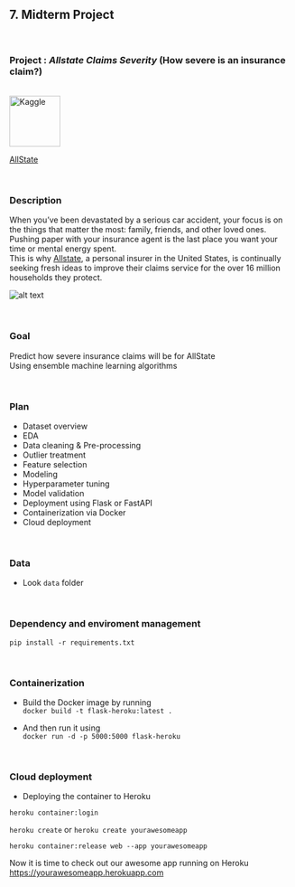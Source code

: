 ## **7. Midterm Project**

<br>

### **Project** : **_Allstate Claims Severity_**  (How severe is an insurance claim?)
<br>

<span>
  <img src="https://www.kaggle.com/static/images/site-logo.png" width="90" title="Kaggle">  
</span>

[AllState](https://www.kaggle.com/c/allstate-claims-severity)

<br>

### **Description**

When you’ve been devastated by a serious car accident, your focus is on the things that matter the most: family, friends, and other loved ones.   
Pushing paper with your insurance agent is the last place you want your time or mental energy spent.   
This is why [Allstate](https://www.allstate.com/), a personal insurer in the United States, is continually seeking fresh ideas to improve their claims service for the over 16 million households they protect.  

![alt text](https://storage.googleapis.com/kaggle-competitions/kaggle/5325/media/allstate_banner-660x120.png)

<br>

### **Goal**  

Predict how severe insurance claims will be for AllState  
Using ensemble machine learning algorithms  

<br>

###  **Plan**  

- Dataset overview
- EDA
- Data cleaning & Pre-processing
- Outlier treatment
- Feature selection
- Modeling
- Hyperparameter tuning
- Model validation
- Deployment using Flask or FastAPI
- Containerization via Docker
- Cloud  deployment

<br>

### **Data**  

- Look `data` folder  

<br>

### **Dependency and enviroment management**  

`pip install -r requirements.txt`  

<br>

### **Containerization**

- Build the Docker image by running  
`docker build -t flask-heroku:latest .`  

- And then run it using    
`docker run -d -p 5000:5000 flask-heroku`  

<br>

### **Cloud deployment**

- Deploying the container to Heroku 

`heroku container:login`  

`heroku create` or `heroku create yourawesomeapp`  

`heroku container:release web --app yourawesomeapp`  

Now it is time to check out our awesome app running on Heroku  
https://yourawesomeapp.herokuapp.com
